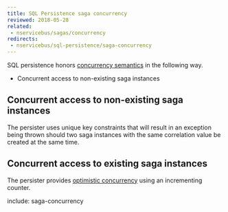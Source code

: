 ```yaml
---
title: SQL Persistence saga concurrency
reviewed: 2018-05-28
related:
 - nservicebus/sagas/concurrency
redirects:
 - nservicebus/sql-persistence/saga-concurrency
---
```


SQL persistence honors [concurrency semantics](/nservicebus/sagas/concurrency.md) in the following way.

* Concurrent access to non-existing saga instances


## Concurrent access to non-existing saga instances

The persister uses unique key constraints that will result in an exception being thrown should two saga instances with the same correlation value be created at the same time.


## Concurrent access to existing saga instances

The persister provides [optimistic concurrency](https://en.wikipedia.org/wiki/Optimistic_concurrency_control) using an incrementing counter.

include: saga-concurrency
